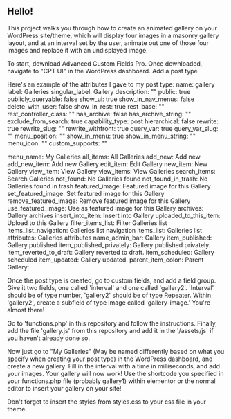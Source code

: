 ## Hello! 
This project walks you through how to create an animated gallery on your WordPress site/theme, which will display four images in a masonry gallery layout, and at an interval set by the user, animate out one of those four images and replace it with an undisplayed image.

To start, download Advanced Custom Fields Pro. Once downloaded, navigate to "CPT UI" in the WordPress dashboard. Add a post type

Here's an example of the attributes I gave to my post type:
name: gallery
label: Galleries
singular_label: Gallery
description: ""
public: true
publicly_queryable: false
show_ui: true
show_in_nav_menus: false
delete_with_user: false
show_in_rest: true
rest_base: ""
rest_controller_class: ""
has_archive: false
has_archive_string: ""
exclude_from_search: true
capability_type: post
hierarchical: false
rewrite: true
rewrite_slug: ""
rewrite_withfront: true
query_var: true
query_var_slug: ""
menu_position: ""
show_in_menu: true
show_in_menu_string: ""
menu_icon: ""
custom_supports: ""

menu_name: My Galleries
all_items: All Galleries
add_new: Add new
add_new_item: Add new Gallery
edit_item: Edit Gallery
new_item: New Gallery
view_item: View Gallery
view_items: View Galleries
search_items: Search Galleries
not_found: No Galleries found
not_found_in_trash: No Galleries found in trash
featured_image: Featured image for this Gallery
set_featured_image: Set featured image for this Gallery
remove_featured_image: Remove featured image for this Gallery
use_featured_image: Use as featured image for this Gallery
archives: Gallery archives
insert_into_item: Insert into Gallery
uploaded_to_this_item: Upload to this Gallery
filter_items_list: Filter Galleries list
items_list_navigation: Galleries list navigation
items_list: Galleries list
attributes: Galleries attributes
name_admin_bar: Gallery
item_published: Gallery published
item_published_privately: Gallery published privately.
item_reverted_to_draft: Gallery reverted to draft.
item_scheduled: Gallery scheduled
item_updated: Gallery updated.
parent_item_colon: Parent Gallery:


Once the post type is created, go to custom fields, and add a field group. Give it two fields, one called 'interval' and one called 'gallery2'. 'Interval' should be of type number, 'gallery2' should be of type Repeater. Within 'gallery2', create a subfield of type image called 'gallery-image.' You're almost there!

Go to 'functions.php' in this repository and follow the instructions. Finally, add the file 'gallery.js' from this repository and add it in the '/assets/js' if you haven't already done so.

Now just go to "My Galleries" (May be named differently based on what you specify when creating your post type) in the WordPress dashboard, and create a new gallery. Fill in the interval with a time in milliseconds, and add your images. Your gallery will now work! Use the shortcode you specified in your functions.php file (probably gallery1) within elementor or the normal editor to insert your gallery on your site!

Don't forget to insert the styles from styles.css to your css file in your theme.

